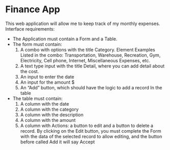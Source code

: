 # Finance App
This web application will allow me to keep track of my monthly expenses.
Interface requirements:
  - The Application must contain a Form and a Table.
  - The form must contain:
    1. A combo with options with the title Category. Element Examples
    Listed in the combo: Transportation, Warehouse, Recreation, Gym, Electricity,
    Cell phone, Internet, Miscellaneous Expenses, etc.
    2. A text type input with the title Detail, where you can add detail
    about the cost.
    3. An input to enter the date
    4. An input for the amount $
    5. An “Add” button, which should have the logic to add a record
    In the table
  - The table must contain:
    1. A column with the date
    2. A column with the category
    3. A column with the description
    4. A column with the amount
    5. A column with Actions: a button to edit and a button to delete a
    record. By clicking on the Edit button, you must complete the Form
    with the data of the selected record to allow editing, and the button
    before called Add it will say Accept
